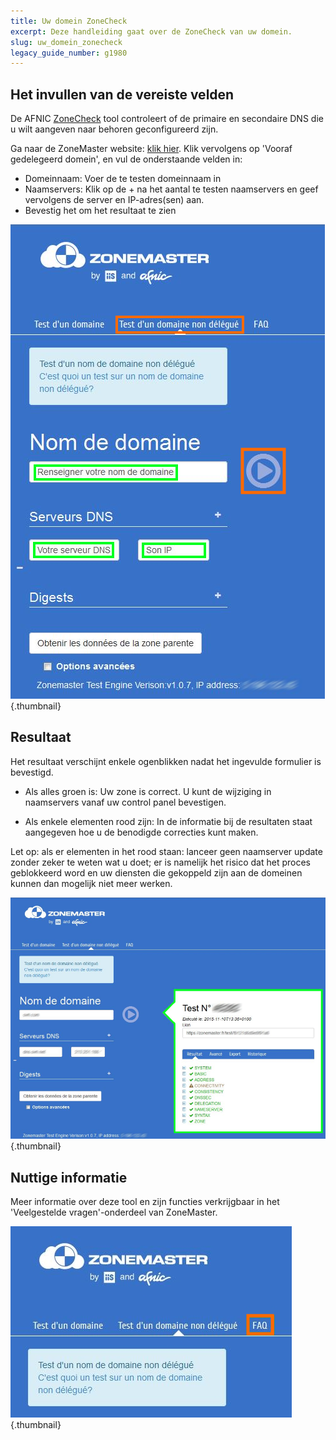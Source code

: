 ```yaml
---
title: Uw domein ZoneCheck
excerpt: Deze handleiding gaat over de ZoneCheck van uw domein.
slug: uw_domein_zonecheck
legacy_guide_number: g1980
---
```



## Het invullen van de vereiste velden
De AFNIC [ZoneCheck](https://zonemaster.fr/) tool controleert of de primaire en secondaire DNS die u wilt aangeven naar behoren geconfigureerd zijn.  

Ga naar de ZoneMaster website: [klik hier](https://zonemaster.fr/). Klik vervolgens op 'Vooraf gedelegeerd domein', en vul de onderstaande velden in:


- Domeinnaam: Voer de te testen domeinnaam in
- Naamservers: Klik op de + na het aantal te testen naamservers en geef vervolgens de server en IP-adres(sen) aan. 
- Bevestig het om het resultaat te zien



![](images/img_3213.jpg){.thumbnail}


## Resultaat
Het resultaat verschijnt enkele ogenblikken nadat het ingevulde formulier is bevestigd. 


- Als alles groen is: Uw zone is correct. U kunt de wijziging in naamservers vanaf uw control panel bevestigen.

- Als enkele elementen rood zijn: In de informatie bij de resultaten staat aangegeven hoe u de benodigde correcties kunt maken. 

Let op: als er elementen in het rood staan: lanceer geen naamserver update zonder zeker te weten wat u doet; er is namelijk het risico dat het proces geblokkeerd word en uw diensten die gekoppeld zijn aan de domeinen kunnen dan mogelijk niet meer werken.

![](images/img_3211.jpg){.thumbnail}


## Nuttige informatie
Meer informatie over deze tool en zijn functies verkrijgbaar in het 'Veelgestelde vragen'-onderdeel van ZoneMaster.

![](images/img_3212.jpg){.thumbnail}

